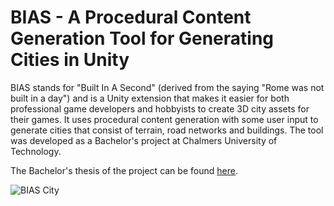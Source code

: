 # BIAS - A Procedural Content Generation Tool for Generating Cities in Unity

BIAS stands for "Built In A Second" (derived from the saying "Rome was not built in a day") and is a Unity extension that makes it easier for both professional game developers and hobbyists to create 3D city assets for their games. It uses procedural content generation with some user input to generate cities that consist of terrain, road networks and buildings. The tool was developed as a Bachelor's project at Chalmers University of Technology.

The Bachelor's thesis of the project can be found [here](https://drive.google.com/file/d/1w27e40J0BUkVa_c9lEFAAb4XK3_CBJHg/view).

![BIAS City](https://i.imgur.com/cZosf4s.png "BIAS City")